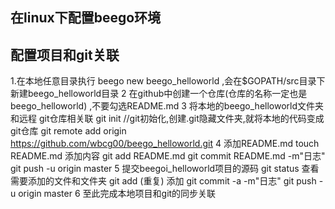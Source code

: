 ## 在linux下配置beego环境
## 配置项目和git关联
1.在本地任意目录执行  beego new beego_helloworld ,会在$GOPATH/src目录下新建beego_helloworld目录
2 在github中创建一个仓库(仓库的名称一定也是beego_helloworld) ,不要勾选README.md
3 将本地的beego_helloworld文件夹 和远程 git仓库相关联
	git init //git初始化,创建.git隐藏文件夹,就将本地的代码变成git仓库
	git remote add origin https://github.com/wbcg00/beego_helloworld.git
4 添加README.md
	touch README.md 添加内容
	git add README.md
	git commit README.md -m"日志"
	git push -u origin master 
5 提交beegoi_helloworld项目的源码
	git status 查看需要添加的文件和文件夹
	git add (重复) 添加 
	git commit -a -m"日志"
        git push -u origin master
6 至此完成本地项目和git的同步关联
